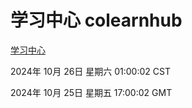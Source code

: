 # 学习中心 colearnhub
[学习中心](http://219.139.199.238:56308/colearnhub/)

2024年 10月 26日 星期六 01:00:02 CST

2024年 10月 25日 星期五 17:00:02 GMT
